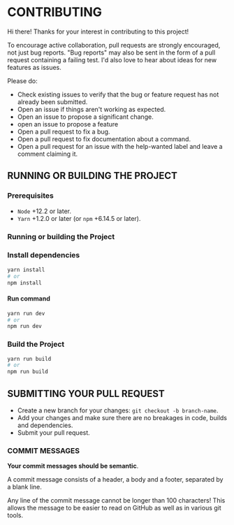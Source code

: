 # CONTRIBUTING

Hi there! Thanks for your interest in contributing to this project!

To encourage active collaboration, pull requests are strongly encouraged, not just bug reports. "Bug reports" may also be sent in the form of a pull request containing a failing test. I'd also love to hear about ideas for new features as issues.

Please do:

- Check existing issues to verify that the bug or feature request has not already been submitted.
- Open an issue if things aren't working as expected.
- Open an issue to propose a significant change.
- open an issue to propose a feature
- Open a pull request to fix a bug.
- Open a pull request to fix documentation about a command.
- Open a pull request for an issue with the help-wanted label and leave a comment claiming it.

## RUNNING OR BUILDING THE PROJECT

### Prerequisites

- `Node` +12.2 or later.
- `Yarn` +1.2.0 or later (or `npm` +6.14.5 or later).

### Running or building the Project

### Install dependencies

```bash
yarn install
# or
npm install
```

#### Run command

```bash
yarn run dev
# or
npm run dev
```

### Build the Project

```bash
yarn run build
# or
npm run build
```

## SUBMITTING YOUR PULL REQUEST

- Create a new branch for your changes: `git checkout -b branch-name`.
- Add your changes and make sure there are no breakages in code, builds and dependencies.
- Submit your pull request.

### COMMIT MESSAGES

**Your commit messages should be semantic**.

A commit message consists of a header, a body and a footer, separated by a blank line.

Any line of the commit message cannot be longer than 100 characters! This allows the message to be easier to read on GitHub as well as in various git tools.
